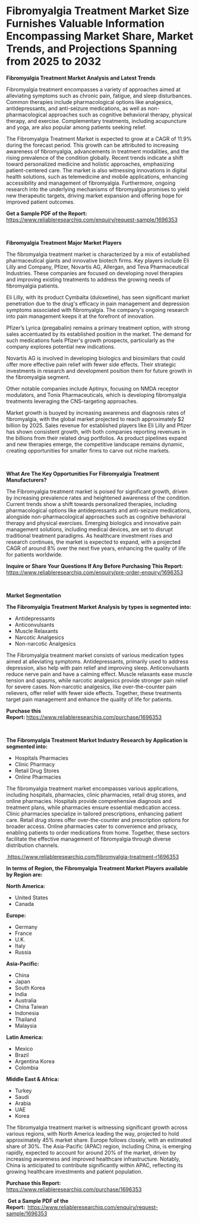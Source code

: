 <p><h1>Fibromyalgia Treatment Market Size Furnishes Valuable Information Encompassing Market Share, Market Trends, and Projections Spanning from 2025 to 2032</h1></p><p><strong>Fibromyalgia Treatment Market Analysis and Latest Trends</strong></p>
<p><p>Fibromyalgia treatment encompasses a variety of approaches aimed at alleviating symptoms such as chronic pain, fatigue, and sleep disturbances. Common therapies include pharmacological options like analgesics, antidepressants, and anti-seizure medications, as well as non-pharmacological approaches such as cognitive behavioral therapy, physical therapy, and exercise. Complementary treatments, including acupuncture and yoga, are also popular among patients seeking relief.</p><p>The Fibromyalgia Treatment Market is expected to grow at a CAGR of 11.9% during the forecast period. This growth can be attributed to increasing awareness of fibromyalgia, advancements in treatment modalities, and the rising prevalence of the condition globally. Recent trends indicate a shift toward personalized medicine and holistic approaches, emphasizing patient-centered care. The market is also witnessing innovations in digital health solutions, such as telemedicine and mobile applications, enhancing accessibility and management of fibromyalgia. Furthermore, ongoing research into the underlying mechanisms of fibromyalgia promises to yield new therapeutic targets, driving market expansion and offering hope for improved patient outcomes.</p></p>
<p><strong>Get a Sample PDF of the Report:&nbsp;</strong> <a href="https://www.reliableresearchiq.com/enquiry/request-sample/1696353?utm_campaign=2749&utm_medium=2&utm_source=Github&utm_content=ia&utm_term=19042025&utm_id=fibromyalgia-treatment">https://www.reliableresearchiq.com/enquiry/request-sample/1696353</a></p>
<p>&nbsp;</p>
<p><strong>Fibromyalgia Treatment Major Market Players</strong></p>
<p><p>The fibromyalgia treatment market is characterized by a mix of established pharmaceutical giants and innovative biotech firms. Key players include Eli Lilly and Company, Pfizer, Novartis AG, Allergan, and Teva Pharmaceutical Industries. These companies are focused on developing novel therapies and improving existing treatments to address the growing needs of fibromyalgia patients.</p><p>Eli Lilly, with its product Cymbalta (duloxetine), has seen significant market penetration due to the drug's efficacy in pain management and depression symptoms associated with fibromyalgia. The company's ongoing research into pain management keeps it at the forefront of innovation.</p><p>Pfizer’s Lyrica (pregabalin) remains a primary treatment option, with strong sales accentuated by its established position in the market. The demand for such medications fuels Pfizer's growth prospects, particularly as the company explores potential new indications.</p><p>Novartis AG is involved in developing biologics and biosimilars that could offer more effective pain relief with fewer side effects. Their strategic investments in research and development position them for future growth in the fibromyalgia segment.</p><p>Other notable companies include Aptinyx, focusing on NMDA receptor modulators, and Tonix Pharmaceuticals, which is developing fibromyalgia treatments leveraging the CNS-targeting approaches.</p><p>Market growth is buoyed by increasing awareness and diagnosis rates of fibromyalgia, with the global market projected to reach approximately $2 billion by 2025. Sales revenue for established players like Eli Lilly and Pfizer has shown consistent growth, with both companies reporting revenues in the billions from their related drug portfolios. As product pipelines expand and new therapies emerge, the competitive landscape remains dynamic, creating opportunities for smaller firms to carve out niche markets.</p></p>
<p>&nbsp;</p>
<p><strong>What Are The Key Opportunities For Fibromyalgia Treatment Manufacturers?</strong></p>
<p><p>The Fibromyalgia treatment market is poised for significant growth, driven by increasing prevalence rates and heightened awareness of the condition. Current trends show a shift towards personalized therapies, including pharmacological options like antidepressants and anti-seizure medications, alongside non-pharmacological approaches such as cognitive behavioral therapy and physical exercises. Emerging biologics and innovative pain management solutions, including medical devices, are set to disrupt traditional treatment paradigms. As healthcare investment rises and research continues, the market is expected to expand, with a projected CAGR of around 8% over the next five years, enhancing the quality of life for patients worldwide.</p></p>
<p><strong>Inquire or Share Your Questions If Any Before Purchasing This Report:</strong> <a href="https://www.reliableresearchiq.com/enquiry/pre-order-enquiry/1696353?utm_campaign=2749&utm_medium=2&utm_source=Github&utm_content=ia&utm_term=19042025&utm_id=fibromyalgia-treatment">https://www.reliableresearchiq.com/enquiry/pre-order-enquiry/1696353</a></p>
<p>&nbsp;</p>
<p><strong>Market Segmentation</strong></p>
<p><strong>The Fibromyalgia Treatment Market Analysis by types is segmented into:</strong></p>
<p><ul><li>Antidepressants</li><li>Anticonvulsants</li><li>Muscle Relaxants</li><li>Narcotic Analgesics</li><li>Non-narcotic Analgesics</li></ul></p>
<p><p>The Fibromyalgia treatment market consists of various medication types aimed at alleviating symptoms. Antidepressants, primarily used to address depression, also help with pain relief and improving sleep. Anticonvulsants reduce nerve pain and have a calming effect. Muscle relaxants ease muscle tension and spasms, while narcotic analgesics provide stronger pain relief for severe cases. Non-narcotic analgesics, like over-the-counter pain relievers, offer relief with fewer side effects. Together, these treatments target pain management and enhance the quality of life for patients.</p></p>
<p><strong>Purchase this Report:&nbsp;</strong><a href="https://www.reliableresearchiq.com/purchase/1696353?utm_campaign=2749&utm_medium=2&utm_source=Github&utm_content=ia&utm_term=19042025&utm_id=fibromyalgia-treatment">https://www.reliableresearchiq.com/purchase/1696353</a></p>
<p>&nbsp;</p>
<p><strong>The Fibromyalgia Treatment Market Industry Research by Application is segmented into:</strong></p>
<p><ul><li>Hospitals Pharmacies</li><li>Clinic Pharmacy</li><li>Retail Drug Stores</li><li>Online Pharmacies</li></ul></p>
<p><p>The fibromyalgia treatment market encompasses various applications, including hospitals, pharmacies, clinic pharmacies, retail drug stores, and online pharmacies. Hospitals provide comprehensive diagnosis and treatment plans, while pharmacies ensure essential medication access. Clinic pharmacies specialize in tailored prescriptions, enhancing patient care. Retail drug stores offer over-the-counter and prescription options for broader access. Online pharmacies cater to convenience and privacy, enabling patients to order medications from home. Together, these sectors facilitate the effective management of fibromyalgia through diverse distribution channels.</p></p>
<p><a href="https://www.reliableresearchiq.com/fibromyalgia-treatment-r1696353?utm_campaign=2749&utm_medium=2&utm_source=Github&utm_content=ia&utm_term=19042025&utm_id=fibromyalgia-treatment">&nbsp;https://www.reliableresearchiq.com/fibromyalgia-treatment-r1696353</a></p>
<p><strong>In terms of Region, the Fibromyalgia Treatment Market Players available by Region are:</strong></p>
<p>
    <p> <strong> North America: </strong>
        <ul>
            <li>United States</li>
            <li>Canada</li>
        </ul>
        </p> 
    <p> <strong> Europe: </strong>
        <ul>
            <li>Germany</li>
            <li>France</li>
            <li>U.K.</li>
            <li>Italy</li>
            <li>Russia</li>
        </ul>
        </p> 
    <p> <strong> Asia-Pacific: </strong>
        <ul>
            <li>China</li>
            <li>Japan</li>
            <li>South Korea</li>
            <li>India</li>
            <li>Australia</li>
            <li>China Taiwan</li>
            <li>Indonesia</li>
            <li>Thailand</li>
            <li>Malaysia</li>
        </ul>
        </p> 
    <p> <strong> Latin America: </strong>
        <ul>
            <li>Mexico</li>
            <li>Brazil</li>
            <li>Argentina Korea</li>
            <li>Colombia</li>
        </ul>
        </p> 
    <p> <strong> Middle East & Africa: </strong>
        <ul>
            <li>Turkey</li>
            <li>Saudi</li>
            <li>Arabia</li>
            <li>UAE</li>
            <li>Korea</li>
        </ul>
    </p>
    </p>
<p><p>The fibromyalgia treatment market is witnessing significant growth across various regions, with North America leading the way, projected to hold approximately 45% market share. Europe follows closely, with an estimated share of 30%. The Asia-Pacific (APAC) region, including China, is emerging rapidly, expected to account for around 20% of the market, driven by increasing awareness and improved healthcare infrastructure. Notably, China is anticipated to contribute significantly within APAC, reflecting its growing healthcare investments and patient population.</p></p>
<p><strong>Purchase this Report: </strong><a href="https://www.reliableresearchiq.com/purchase/1696353?utm_campaign=2749&utm_medium=2&utm_source=Github&utm_content=ia&utm_term=19042025&utm_id=fibromyalgia-treatment">https://www.reliableresearchiq.com/purchase/1696353</a></p>
<p>&nbsp;<strong>Get a Sample PDF of the Report:&nbsp;&nbsp;</strong><a href="https://www.reliableresearchiq.com/enquiry/request-sample/1696353?utm_campaign=2749&utm_medium=2&utm_source=Github&utm_content=ia&utm_term=19042025&utm_id=fibromyalgia-treatment">https://www.reliableresearchiq.com/enquiry/request-sample/1696353</a></p>
<p><strong></strong></p>
<p><p></p><p></p><p></p></p>